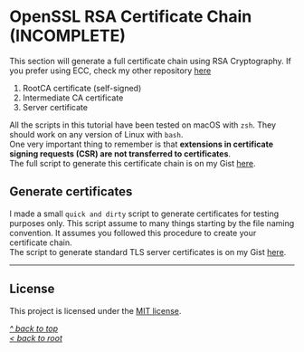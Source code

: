 # OpenSSL RSA Certificate Chain (INCOMPLETE)
This section will generate a full certificate chain using RSA Cryptography. If you prefer using ECC, check my other repository [here](https://github.com/ddella/OpenSSL/tree/main/ECC%20Certificate%20Chain)
1. RootCA certificate (self-signed)
2. Intermediate CA certificate
3. Server certificate  

All the scripts in this tutorial have been tested on macOS with `zsh`. They should work on any version of Linux with `bash`.  
One very important thing to remember is that **extensions in certificate signing requests (CSR) are not transferred to certificates**.  
The full script to generate this certificate chain is on my Gist [here](https://gist.github.com/ddella/xxxx).

## Generate certificates
I made a small `quick and dirty` script to generate certificates for testing purposes only. This script assume to many things starting by the file naming convention. It assumes you followed this procedure to create your certificate chain.   
The script to generate standard TLS server certificates is on my Gist [here](https://gist.github.com/ddella/xxxx).
***
## License
This project is licensed under the [MIT license](/LICENSE).

[_^ back to top_](#OpenSSL-RSA-Certificate-Chain)  
[_< back to root_](../../../)
